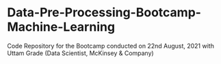 # Data-Pre-Processing-Bootcamp-Machine-Learning

Code Repository for the Bootcamp conducted on 22nd August, 2021 with Uttam Grade (Data Scientist, McKinsey & Company)
